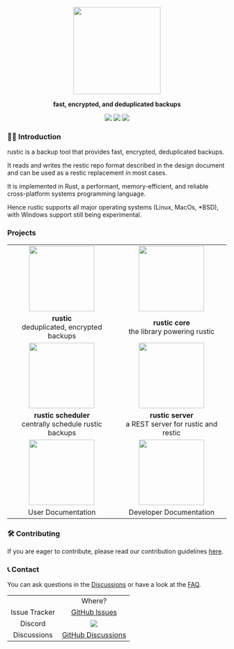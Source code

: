 <p align="center">
<img src="https://media.githubusercontent.com/media/rustic-rs/assets/main/logos/readme_header.png" height="200" />
</p>
<p align="center">
<b>fast, encrypted, and deduplicated backups</b>
</p>

<p align="center">
<a href="https://crates.io/crates/rustic-rs"><img src="https://img.shields.io/crates/v/rustic-rs.svg" /></a>
<a href="https://raw.githubusercontent.com/rustic-rs/rustic/main/"><img src="https://img.shields.io/badge/license-Apache2.0/MIT-blue.svg" /></a>
<a href="https://crates.io/crates/rustic-rs"><img src="https://img.shields.io/crates/d/rustic-rs.svg" /></a>
<p>

### 🙋‍♀️ Introduction

rustic is a backup tool that provides fast, encrypted, deduplicated backups.

It reads and writes the restic repo format described in the design document and can be used as a restic replacement in most cases.

It is implemented in Rust, a performant, memory-efficient, and reliable cross-platform systems programming language.

Hence rustic supports all major operating systems (Linux, MacOs, *BSD), with Windows support still being experimental.

### Projects

<table align="center">
  <tbody align="center">
    <tr>
      <td>
        <a href="https://github.com/rustic-rs/rustic/"><img src="https://media.githubusercontent.com/media/rustic-rs/assets/main/logos/readme_header.png" height="150" /></a>
      </td>
      <td>
        <a href="https://github.com/rustic-rs/rustic/tree/main/crates/rustic_core"><img src="https://media.githubusercontent.com/media/rustic-rs/assets/main/logos/readme_header_core.png" height="150" /></a>
      </td>
    </tr>
    <tr>
      <td><b>rustic</b><br />deduplicated, encrypted backups</td>
      <td><b>rustic core</b><br />the library powering rustic</td>
    </tr>
    <tr>
      <td><a href="https://github.com/rustic-rs/rustic_scheduler"><img src="https://media.githubusercontent.com/media/rustic-rs/assets/main/logos/readme_header_scheduler.png" height="150" /></a></td>
      <td><a href="https://github.com/rustic-rs/rustic_server"><img src="https://media.githubusercontent.com/media/rustic-rs/assets/main/logos/readme_header_server.png" height="150" /></a></td>
    </tr>
    <tr>
      <td><b>rustic scheduler</b><br />centrally schedule rustic backups</td>
      <td><b>rustic server</b><br />a REST server for rustic and restic</td>
    </tr>
    <tr>
      <td><a href="https://rustic.cli.rs/docs"><img src="https://media.githubusercontent.com/media/rustic-rs/assets/main/logos/readme_header_docs.png" height="150" /></a></td>
      <td><a href="https://rustic.cli.rs/dev-docs"><img src="https://media.githubusercontent.com/media/rustic-rs/assets/main/logos/readme_header_dev.png" height="150" /></a></td>
    </tr>
    <tr>
      <td>User Documentation</td>
      <td>Developer Documentation</td>
    </tr>
</tbody>
</table>

### 🛠️ Contributing

If you are eager to contribute, please read our contribution guidelines [here](https://rustic.cli.rs/docs/contributing-to-rustic.html).

### 📞 Contact

You can ask questions in the [Discussions](https://github.com/rustic-rs/rustic/discussions) or have a look at the
[FAQ](https://rustic.cli.rs/docs/FAQ.html).

<table>
  <tbody align="center">
    <th>
      <td>Where?</td>
    </th>
    <tr>
      <td>Issue Tracker</td>
      <td><a href="https://github.com/rustic-rs/rustic/issues">GitHub Issues</a></td>
    </tr>
    <tr>
      <td>Discord</td>
      <td><a href="https://discord.gg/WRUWENZnzQ"><img src="https://dcbadge.vercel.app/api/server/WRUWENZnzQ?style=flat-square" /></a></td>
    </tr>
    <tr>
      <td>Discussions</td>
      <td><a href="https://github.com/rustic-rs/rustic/discussions">GitHub Discussions</a></td>
    </tr>
  </tbody>
</table>
